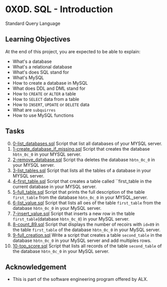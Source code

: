 # 0X0D. SQL - Introduction
Standard Query Language

## Learning Objectives
At the end of this project, you are expected to be able to explain:
- What's a database
- What's a relational database
- What's does SQL stand for
- What's MySQL
- How to create a database in MySQL
- What does DDL and DML stand for
- How to `CREATE` or `ALTER` a table
- How to `SELECT` data from a table
- How to `INSERT`, `UPDATE` or `DELETE` data
- What are `subquirres`
- How to use MySQL functions
## Tasks
0. [0-list_databases.sql](https://github.com/Mariga94/alx-higher_level_programming/blob/master/0x0D-SQL_introduction/0-list_databases.sql) 
Script that list all databases of your MYSQL server.
1. [1-create_database_if_missing.sql](https://github.com/Mariga94/alx-higher_level_programming/blob/master/0x0D-SQL_introduction/1-create_database_if_missing.sql)
Script that creates the database `hbtn_0c_0` in your MYSQL server.
2. [2-remove_database.sql](https://github.com/Mariga94/alx-higher_level_programming/blob/master/0x0D-SQL_introduction/2-remove_database.sql)
Script tha deletes the database `hbtn_0c_0` in your MYSQL server.
3. [3-list_tables.sql](https://github.com/Mariga94/alx-higher_level_programming/blob/master/0x0D-SQL_introduction/3-list_tables.sql)
Script that lists all the tables of a database in your MYSQL server.
4. [4-first_table.sql](https://github.com/Mariga94/alx-higher_level_programming/blob/master/0x0D-SQL_introduction/4-first_table.sql)
Script that creates a table called ``first_table in the current database in your MYSQL server.
5. [5-full_table.sql](https://github.com/Mariga94/alx-higher_level_programming/blob/master/0x0D-SQL_introduction/5-full_table.sql)
Script that prints the full description of the table `first_table` from the database `hbtn_0c_0` in your MYSQL_server.
6. [6-list_value.sql](https://github.com/Mariga94/alx-higher_level_programming/blob/master/0x0D-SQL_introduction/6-list_values.sql)
Script that lists all oes of the table `first_table` from the database `hbtn_0c_0` in your MySQL server.
7. [7-insert_value.sql](https://github.com/Mariga94/alx-higher_level_programming/blob/master/0x0D-SQL_introduction/7-insert_value.sql)
Script that inserts a new row in the table `first_table`(database `hbtn_0c_0`) in your MySQL server.
8. [8-count_89.sql](https://github.com/Mariga94/alx-higher_level_programming/blob/master/0x0D-SQL_introduction/8-count_89.sql)
Script that displays the number of recoirs with `id=89` in the table `first_table` of the database `hbtn_0c_0` in your MySQL server.
9.  [9-full_creation.sql](https://github.com/Mariga94/alx-higher_level_programming/blob/master/0x0D-SQL_introduction/9-full_creation.sql)
Write a script that creates a table `second_table` in the database `hbtn_0c_0` in your MySQL server and add multiples rows.
10. [10-top_score.sql](https://github.com/Mariga94/alx-higher_level_programming/blob/master/0x0D-SQL_introduction/10-top_score.sql)
Script that lists all records of the table `second_table` of the database `hbtn_0c_0` in your MySQL server.

## Acknowledgement
- This is part of the software engineering program offered by ALX.
